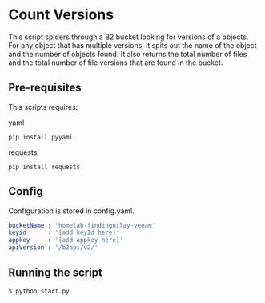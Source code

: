 # Count Versions
This script spiders through a B2 bucket looking for
 versions of a objects. For any object that has multiple versions, it spits
 out the name of the object and the number of objects found. It also returns
  the total number of files and the total number of file versions that are
   found in the bucket.
  
## Pre-requisites
This scripts requires: 

yaml
```
pip install pyyaml
```

requests
```
pip install requests
```

## Config
Configuration is stored in config.yaml.

```yaml
bucketName : 'homelab-findingnilay-veeam'
keyid      : '[add keyId here]'
appkey     : '[add appkey here]'
apiVersion : '/b2api/v2/'
```

## Running the script
```bash
$ python start.py
```
